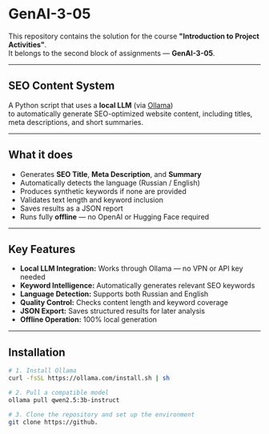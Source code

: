 # GenAI-3-05

This repository contains the solution for the course **"Introduction to Project Activities"**.  
It belongs to the second block of assignments — **GenAI-3-05**.

---

## SEO Content System

A Python script that uses a **local LLM** (via [Ollama](https://ollama.com))  
to automatically generate SEO-optimized website content, including titles, meta descriptions, and short summaries.

---

## What it does

- Generates **SEO Title**, **Meta Description**, and **Summary**
- Automatically detects the language (Russian / English)
- Produces synthetic keywords if none are provided
- Validates text length and keyword inclusion
- Saves results as a JSON report
- Runs fully **offline** — no OpenAI or Hugging Face required

---

## Key Features

- **Local LLM Integration:** Works through Ollama — no VPN or API key needed  
- **Keyword Intelligence:** Automatically generates relevant SEO keywords  
- **Language Detection:** Supports both Russian and English  
- **Quality Control:** Checks content length and keyword coverage  
- **JSON Export:** Saves structured results for later analysis  
- **Offline Operation:** 100% local generation  

---

## Installation

```bash
# 1. Install Ollama
curl -fsSL https://ollama.com/install.sh | sh

# 2. Pull a compatible model
ollama pull qwen2.5:3b-instruct

# 3. Clone the repository and set up the environment
git clone https://github.
